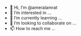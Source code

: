 - 👋 Hi, I’m @ameralamrat
- 👀 I’m interested in ...
- 🌱 I’m currently learning ...
- 💞️ I’m looking to collaborate on ...
- 📫 How to reach me ...

<!---
ameralamrat/ameralamrat is a ✨ special ✨ repository because its `README.md` (this file) appears on your GitHub profile.
You can click the Preview link to take a look at your changes.
--->
